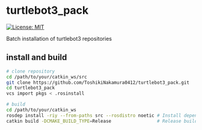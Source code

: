 # turtlebot3_pack

[![License: MIT](https://img.shields.io/badge/License-MIT-yellow.svg)](https://opensource.org/licenses/MIT)

Batch installation of turtlebot3 repositories

## install and build
```bash
# clone repository
cd /path/to/your/catkin_ws/src
git clone https://github.com/ToshikiNakamura0412/turtlebot3_pack.git
cd turtlebot3_pack
vcs import pkgs < .rosinstall

# build
cd /path/to/your/catkin_ws
rosdep install -riy --from-paths src --rosdistro noetic # Install dependencies
catkin build -DCMAKE_BUILD_TYPE=Release                 # Release build is recommended
```
